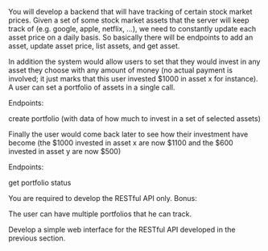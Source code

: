 You will develop a backend that will have tracking of certain stock market prices.
Given a set of some stock market assets that the server will keep track of (e.g.
google, apple, netflix, ...), we need to constantly update each asset price on a daily
basis. So basically there will be endpoints to add an asset, update asset price, list
assets, and get asset.


In addition the system would allow users to set that they would invest in any
asset they choose with any amount of money (no actual payment is involved; it
just marks that this user invested $1000 in asset x for instance). A user can set a
portfolio of assets in a single call.


Endpoints: 

create portfolio (with data of how much to invest in a set of selected
assets)


Finally the user would come back later to see how their investment have become
(the $1000 invested in asset x are now $1100 and the $600 invested in asset y
are now $500)


Endpoints: 

get portfolio status


You are required to develop the RESTful API only.
Bonus: 

The user can have multiple portfolios that he can track.


Develop a simple web interface for the RESTful API developed in the previous
section.
